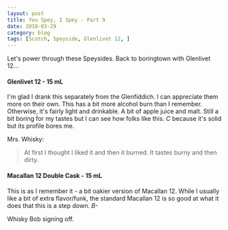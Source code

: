 ```yaml
---
layout: post
title: You Spey, I Spey - Part 9
date: 2018-03-29
category: blog
tags: [Scotch, Speyside, Glenlivet 12, ]
---
```


Let's power through these Speysides. Back to boringtown with Glenlivet 12...

#### Glenlivet 12 - 15 mL

I'm glad I drank this separately from the Glenfiddich. I can appreciate them more on their own. This has a bit more alcohol burn than I remember. Otherwise, it's fairly light and drinkable. A bit of apple juice and malt. Still a bit boring for my tastes but I can see how folks like this. *C* because it's solid but its profile bores me.

Mrs. Whisky:

> At first I thought I liked it and then it burned. It tastes burny and then dirty.

#### Macallan 12 Double Cask - 15 mL

This is as I remember it - a bit oakier version of Macallan 12. While I usually like a bit of extra flavor/funk, the standard Macallan 12 is so good at what it does that this is a step down. *B-*

Whisky Bob signing off.

